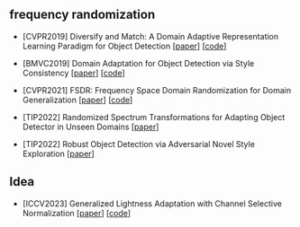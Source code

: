 ## frequency randomization
- [CVPR2019] Diversify and Match: A Domain Adaptive Representation Learning Paradigm for Object Detection [[paper](https://openaccess.thecvf.com/content_CVPR_2019/papers/Kim_Diversify_and_Match_A_Domain_Adaptive_Representation_Learning_Paradigm_for_CVPR_2019_paper.pdf)] [[code](https://github.com/TKKim93/DivMatch)]

- [BMVC2019] Domain Adaptation for Object Detection via Style Consistency [[paper](https://arxiv.org/abs/1911.10033)] [[code](https://github.com/pb2377/Pytorch-Domain-Adaptation-via-Style-Consistency)]

- [CVPR2021] FSDR: Frequency Space Domain Randomization for Domain Generalization [[paper](https://arxiv.org/abs/2103.02370)] [[code](https://github.com/jxhuang0508/FSDR)]

- [TIP2022] Randomized Spectrum Transformations for Adapting Object Detector in Unseen Domains [[paper](https://ieeexplore.ieee.org/abstract/document/10230014)]

- [TIP2022] Robust Object Detection via Adversarial Novel Style Exploration [[paper](https://ieeexplore.ieee.org/abstract/document/9697984)]

## Idea
- [ICCV2023] Generalized Lightness Adaptation with Channel Selective Normalization [[paper](https://arxiv.org/abs/2308.13783)] [[code](https://github.com/mdyao/CSNorm)]
